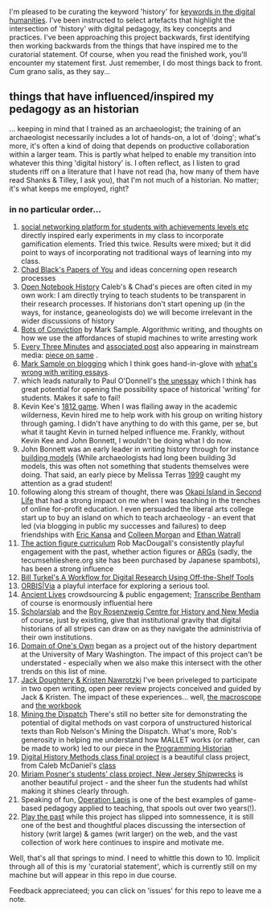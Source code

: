 I'm pleased to be curating the keyword 'history' for [keywords in the digital humanities](https://github.com/curateteaching/digitalpedagogy). I've been instructed to select artefacts that highlight the intersection of 'history' with digital pedagogy, its key concepts and practices. I've been approaching this project backwards, first identifying then working backwards from the things that have inspired me to the curatorial statement. Of course, when you read the finished work, you'll encounter my statement first. Just remember, I do most things back to front. Cum grano salis, as they say... 

## things that have influenced/inspired my pedagogy as an historian

... keeping in mind that I trained as an archaeologist; the training of an archaeologist necessarily includes a lot of hands-on, a lot of 'doing'; what's more, it's often a kind of doing that depends on productive collaboration within a larger team. This is partly what helped to enable my transition into whatever this thing 'digital history' is. I often reflect, as I listen to grad students riff on a literature that I have not read (ha, how many of them have read Shanks & Tilley, I ask you), that I'm not much of a historian. No matter; it's what keeps me employed, right?

### in no particular order...

1. [social networking platform for students with achievements levels etc](http://neoacademic.com/2010/10/14/call-for-participants-in-nsf-proposal-to-integrate-social-media-in-undergrad-education/) directly inspired early experiments in my class to incorporate gamification elements. Tried this twice. Results were mixed; but it did point to ways of incorporating not traditional ways of learning into my class.
2. [Chad Black's Papers of You](https://parezcoydigo.wordpress.com/2010/05/28/the-individual-research-archive-hacking-the-papers-of-you/) and ideas concerning open research processes
3. [Open Notebook History](http://wcm1.web.rice.edu/open-notebook-history.html) Caleb's & Chad's pieces are often cited in my own work: I am directly trying to teach students to be transparent in their research processes. If historians don't start opening up (in the ways, for instance, geaneologists do) we will become irrelevant in the wider discussions of history
4. [Bots of Conviction](https://medium.com/@samplereality/a-protest-bot-is-a-bot-so-specific-you-cant-mistake-it-for-bullshit-90fe10b7fbaa#.k7zhd3p6e) by Mark Sample. Algorithmic writing, and thoughts on how we use the affordances of stupid machines to write arresting work
5. [Every Three Minutes](https://twitter.com/every3minutes) and [associated post](http://wcm1.web.rice.edu/slave-sales-on-twitter.html) also appearing in mainstream media: [piece on same](http://fusion.net/story/28958/this-twitter-bot-is-a-constant-reminder-of-the-brutality-of-slavery/) .
5. [Mark Sample on blogging](http://www.samplereality.com/2009/08/14/pedagogy-and-the-class-blog/) which I think goes hand-in-glove with [what's wrong with writing essays](http://www.samplereality.com/2009/03/12/whats-wrong-with-writing-essays/).
6. which leads naturally to Paul O'Donnell's [the unessay](http://people.uleth.ca/~daniel.odonnell/Teaching/the-unessay) which I think has great potential for opening the possibility space of historical 'writing' for students. Makes it safe to fail!
7. Kevin Kee's [1812 game](http://ihistorytours.com/). When I was flailing away in the academic wilderness, Kevin hired me to help work with his group on writing history through gaming. I didn't have anything to do with this game, per se, but what it taught Kevin in turned helped influence me. Frankly, without Kevin Kee and John Bonnett, I wouldn't be doing what I do now.
8. John Bonnett was an early leader in writing history through for instance [building models](http://spartan.ac.brocku.ca/~jbonnett/Syllabus.html) (While archaeologists had long been building 3d models, this was often not something that students themselves were doing. That said, an early piece by Melissa Terras [1999](http://intarch.ac.uk/journal/issue7/terras/) caught my attention as a grad student! 
9. following along this stream of thought, there was [Okapi Island in Second Life](https://okapi.wordpress.com/projects/okapi-island-in-second-life/) that had a strong impact on me when I was teaching in the trenches of online for-profit education. I even persuaded the liberal arts college start up to buy an island on which to teach archaeology - an event that led (via blogging in public my successes and failures) to deep friendships with [Eric Kansa](http://alexandriaarchive.org/) and [Colleen Morgan](https://middlesavagery.wordpress.com/) and [Ethan Watrall](http://anthropology.msu.edu/blog/people/ethan-watrall/)
10. [The action figure curriculum](http://www.robmacdougall.org/blog/2010/05/the-action-figure-curriculum/) Rob MacDougall's consistently playful engagement with the past, whether action figures or [ARGs]( http://www.robmacdougall.org/tecumseh-lies-here/) (sadly, the tecumsehlieshere.org site has been purchased by Japanese spambots), has been a strong influence
11. [Bill Turkel's A Workflow for Digital Research Using Off-the-Shelf Tools](http://williamjturkel.net/how-to/) 
12. [ORBIS|Via](http://orbis.stanford.edu/via/#) a playful interface for exploring a serious tool.
13. [Ancient Lives](http://www.ancientlives.org/) crowdsourcing & public engagement; [Transcribe Bentham](http://blogs.ucl.ac.uk/transcribe-bentham/) of course is enormously influential here
14. [Scholarslab](http://scholarslab.org/) and the [Roy Rosenzweig Centre for History and New Media](https://chnm.gmu.edu/) of course, just by existing, give that institutional gravity that digital historians of all stripes can draw on as they navigate the administrivia of their own institutions.
15. [Domain of One's Own](http://umw.domains/about/) began as a project out of the history department at the University of Mary Washington. The impact of this project can't be understated - especially when we also make this intersect with the other trends on this list of mine.
16. [Jack Doughtery & Kristen Nawrotzki]( http://quod.lib.umich.edu/d/dh/12230987.0001.001/1:10/--writing-history-in-the-digital-age?g=dculture;rgn=div1;view=fulltext;xc=1#10.3) I've been priveleged to participate in two open writing, open peer review projects conceived and guided by Jack & Kristen. The impact of these experiences... well, [the macroscope](http://themacroscope.org) and [the workbook](http://workbook.craftingdigitalhistory.ca)
17. [Mining the Dispatch](http://dsl.richmond.edu/dispatch/) There's still no better site for demonstrating the potential of digital methods on vast corpora of unstructured historical texts than Rob Nelson's Mining the Dispatch. What's more, Rob's generosity in helping me understand how MALLET works (or rather, can be made to work) led to our piece in the [Programming Historian](http://programminghistorian.org/lessons/topic-modeling-and-mallet)
18. [Digital History Methods class final project](http://ricedh.github.io/) is a beautiful class project, from Caleb McDaniel's [class](http://digitalhistory.blogs.rice.edu/)
19. [Miriam Posner's students' class project, New Jersey Shipwrecks](http://njshipwrecks.com/) is another beautiful project - and the sheer fun the students had whilst making it shines clearly through.
20. Speaking of fun, [Operation Lapis](http://www.practomime.com/lapis/lapis.php) is one of the best examples of game-based pedagogy applied to teaching, that spools out over two years(!).
21. [Play the past](http://playthepast.org) while this project has slipped into somnessence, it is still one of the best and thoughtful places discussing the intersection of history (writ large) & games (writ larger) on the web, and the vast collection of work here continues to inspire and motivate me.

Well, that's all that springs to mind. I need to whittle this down to 10. Implicit through all of this is my 'curatorial statement', which is currently still on my machine but will appear in this repo in due course. 

Feedback appreciateed; you can click on 'issues' for this repo to leave me a note.
